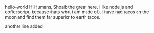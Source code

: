 hello-world
Hi Humans,
Shoaib the great here. I like node.js and coffeescript, because thats what i am made of).
I have had tacos on the moon and find them far superior to earth tacos.

another line added
